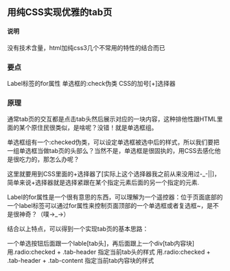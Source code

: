 ## 用纯CSS实现优雅的tab页

#### 说明

没有技术含量，html加纯css3几个不常用的特性的结合而已

### 要点

Label标签的for属性
单选框的:check伪类
CSS的加号[+]选择器


### 原理

通常tab页的交互都是点击tab头然后展示对应的一块内容，这种排他性跟HTML里面的某个原住民很类似，是啥呢？没错！就是单选框组。

单选框组有一个:checked伪类，可以设定单选框被选中后的样式，所以我们要把一组单选框当做tab页的头部么？当然不是，单选框是很固执的，用CSS去感化他是很吃力的，那怎么办呢？

这里就要用到CSS里面的+选择器了[实际上这个选择器我之前从来没用过-_-||]，简单来说+选择器就是选择紧跟在某个指定元素后面的另一个指定的元素.

Label的for属性是一个很有意思的东西，可以理解为一个遥控器：位于页面底部的一个label标签可以通过for属性来控制页面顶部的一个单选框或者复选框~，是不是很神奇？（噗→_→）

结合以上特点，可以得到一个实现tab页的基本思路：

一个单选按钮后面跟一个lable[tab头]，再后面跟上一个div[tab内容块]
用.radio:checked + .tab-header 指定当前tab头的样式
用.radio:checked + .tab-header + .tab-content 指定当前tab内容块的样式

